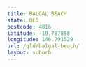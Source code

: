 ```yaml
---
title: BALGAL BEACH
state: QLD
postcode: 4816
latitude: -19.787858
longitude: 146.791529
url: /qld/balgal-beach/
layout: suburb
---
```

